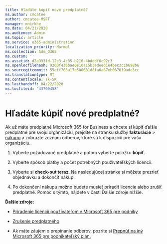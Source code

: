 ```yaml
---
title: Hľadáte kúpiť nové predplatné?
ms.author: cmcatee
author: cmcatee-MSFT
manager: mnirkhe
ms.date: 04/21/2020
ms.audience: Admin
ms.topic: article
ms.service: o365-administration
localization_priority: Normal
ms.collection: Adm_O365
ms.custom: ''
ms.assetid: d2a9331d-12e3-4c35-b216-4bdddf6c92c3
ms.openlocfilehash: 9200f436bae0e10a15b3edeed1e4bec3c1b698b6
ms.sourcegitcommit: 55eff703a17e500681d8fa6a87eb067019ade3cc
ms.translationtype: MT
ms.contentlocale: sk-SK
ms.lasthandoff: 04/22/2020
ms.locfileid: "43709458"
---
```

# <a name="looking-to-buy-a-new-subscription"></a>Hľadáte kúpiť nové predplatné?

Ak už máte predplatné Microsoft 365 for Business a chcete si kúpiť ďalšie predplatné pre svoju organizáciu, prejdite na stránku služby **fakturácie** \> [nákupu](https://go.microsoft.com/fwlink/p/?linkid=868433) a zobrazte zoznam odberov, ktoré sú k dispozícii pre vašu organizáciu.
 
1. Vyberte požadované predplatné a potom vyberte položku **kúpiť**.

2. Vyberte spôsob platby a počet potrebných používateľských licencií.

3. Vyberte si **check-out teraz**. Na nasledujúcej stránke si môžete prezrieť objednávku a dokončiť nákup.

4. Po dokončení nákupu možno budete musieť priradiť licencie alebo zrušiť predplatné. Pomoc s týmto, nájdete v časti Ďalšie zdroje nižšie.

 **Ďalšie zdroje:**
  
- [Priradenie licencií používateľom v Microsoft 365 pre podniky](https://docs.microsoft.com/office365/admin/subscriptions-and-billing/assign-licenses-to-users)
    
- [Zrušenie predplatného](https://docs.microsoft.com/office365/admin/subscriptions-and-billing/cancel-your-subscription)
    
- Ak máte záujem o prepínanie odberov, pozrite si [Prepnúť na iný Microsoft 365 pre podnikateľský plán.](https://docs.microsoft.com/office365/admin/subscriptions-and-billing/switch-to-a-different-plan)